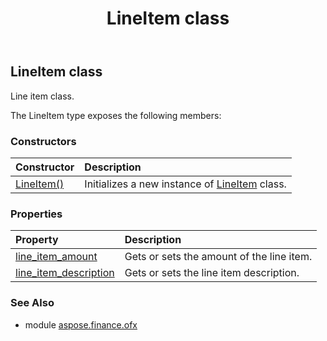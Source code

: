 ﻿---
title: LineItem class
second_title: Aspose.Finance for Python via .NET API References
description: 
type: docs
weight: 530
url: /python-net/aspose.finance.ofx/lineitem/
is_root: false
---

## LineItem class

Line item class.



The LineItem type exposes the following members:

### Constructors
| Constructor | Description |
| :- | :- |
| [LineItem()](/finance/python-net/aspose.finance.ofx/lineitem/__init__/#) | Initializes a new instance of [LineItem](/finance/python-net/aspose.finance.ofx/lineitem) class. |


### Properties
| Property | Description |
| :- | :- |
| [line_item_amount](/finance/python-net/aspose.finance.ofx/lineitem/line_item_amount) | Gets or sets the amount of the line item. |
| [line_item_description](/finance/python-net/aspose.finance.ofx/lineitem/line_item_description) | Gets or sets the line item description. |


### See Also

* module [aspose.finance.ofx](../)
